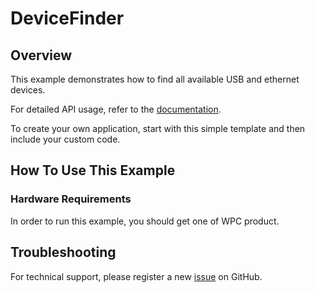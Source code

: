 # DeviceFinder

## Overview

This example demonstrates how to find all available USB and ethernet devices.

For detailed API usage, refer to the [documentation](https://wpc-systems-ltd.github.io/WPC_Python_driver_release/).

To create your own application, start with this simple template and then include your custom code.

## How To Use This Example

### Hardware Requirements

In order to run this example, you should get one of WPC product.

## Troubleshooting

For technical support, please register a new [issue](https://github.com/WPC-Systems-Ltd/WPC_Python_driver_release/issues) on GitHub.